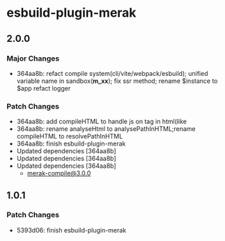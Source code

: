 # esbuild-plugin-merak

## 2.0.0

### Major Changes

- 364aa8b: refact compile system(cli/vite/webpack/esbuild);
  unified variable name in sandbox(**m_xx**);
  fix ssr method;
  rename $instance to $app
  refact logger

### Patch Changes

- 364aa8b: add compileHTML to handle js on tag in html(like <div onclick="statement">
- 364aa8b: rename analyseHtml to analysePathInHTML;rename compileHTML to resolvePathInHTML
- 364aa8b: finish esbuild-plugin-merak
- Updated dependencies [364aa8b]
- Updated dependencies [364aa8b]
- Updated dependencies [364aa8b]
  - merak-compile@3.0.0

## 1.0.1

### Patch Changes

- 5393d06: finish esbuild-plugin-merak
